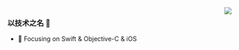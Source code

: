 <img align="right" src="https://github-readme-stats.vercel.app/api?username=iamlay&show_icons=true&icon_color=CE1D2D&text_color=718096&bg_color=000000&hide_title=true" />

### 以技术之名 👋

- :orange_book: Focusing on Swift & Objective-C & iOS

